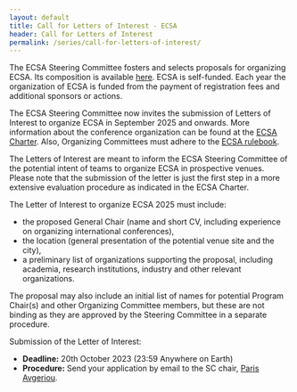 ```yaml
---
layout: default
title: Call for Letters of Interest - ECSA
header: Call for Letters of Interest
permalink: /series/call-for-letters-of-interest/
---
```


The ECSA Steering Committee fosters and selects proposals for organizing ECSA. Its composition is available [here](/series/steering-committee/). ECSA is self-funded. Each year the organization of ECSA is funded from the payment of registration fees and additional sponsors or actions.

The ECSA Steering Committee now invites the submission of Letters of Interest to organize ECSA in September 2025 and onwards. More information about the conference organization can be found at the [ECSA Charter](/assets/docs/ECSA-Steering_Committee_Charter-v2023-11-01.pdf). Also, Organizing Committees must adhere to the [ECSA rulebook](/assets/docs/ECSA-rulebook-v1.1.pdf).

The Letters of Interest are meant to inform the ECSA Steering Committee of the potential intent of teams to organize ECSA in prospective venues. Please note that the submission of the letter is just the first step in a more extensive evaluation procedure as indicated in the ECSA Charter.

The Letter of Interest to organize ECSA 2025 must include:
- the proposed General Chair (name and short CV, including experience on organizing international conferences),
- the location (general presentation of the potential venue site and the city),
- a preliminary list of organizations supporting the proposal, including academia, research institutions, industry and other relevant organizations.

The proposal may also include an initial list of names for potential Program Chair(s) and other Organizing Committee members, but these are not binding as they are approved by the Steering Committee in a separate procedure.

Submission of the Letter of Interest:
- **Deadline:** 20th October 2023 (23:59 Anywhere on Earth)
- **Procedure:** Send your application by email to the SC chair, [Paris Avgeriou](mailto:p.avgeriou@rug.nl).

